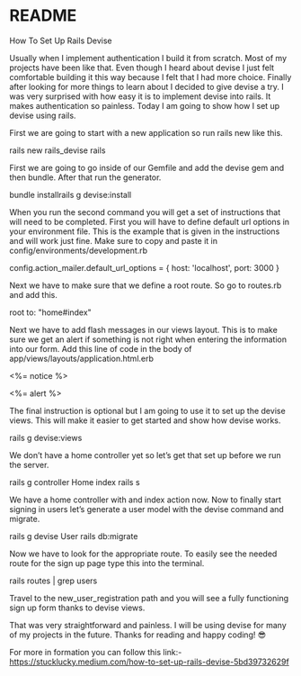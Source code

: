 # README
How To Set Up Rails Devise

Usually when I implement authentication I build it from scratch. Most of my projects have been like that. Even though I heard about devise I just felt comfortable building it this way because I felt that I had more choice. Finally after looking for more things to learn about I decided to give devise a try. I was very surprised with how easy it is to implement devise into rails. It makes authentication so painless. Today I am going to show how I set up devise using rails.

First we are going to start with a new application so run rails new like this.

rails new rails_devise rails

First we are going to go inside of our Gemfile and add the devise gem and then bundle. After that run the generator.

bundle installrails g devise:install

When you run the second command you will get a set of instructions that will need to be completed. First you will have to define default url options in your environment file. This is the example that is given in the instructions and will work just fine. Make sure to copy and paste it in config/environments/development.rb

config.action_mailer.default_url_options = { host: 'localhost', port: 3000 }

Next we have to make sure that we define a root route. So go to routes.rb and add this.

root to: "home#index"

Next we have to add flash messages in our views layout. This is to make sure we get an alert if something is not right when entering the information into our form. Add this line of code in the body of app/views/layouts/application.html.erb

<p class="notice"><%= notice %></p>
<p class="alert"><%= alert %></p>

The final instruction is optional but I am going to use it to set up the devise views. This will make it easier to get started and show how devise works.

rails g devise:views

We don’t have a home controller yet so let’s get that set up before we run the server.

rails g controller Home index
rails s

We have a home controller with and index action now. Now to finally start signing in users let’s generate a user model with the devise command and migrate.

rails g devise User
rails db:migrate

Now we have to look for the appropriate route. To easily see the needed route for the sign up page type this into the terminal.

rails routes | grep users

Travel to the new_user_registration path and you will see a fully functioning sign up form thanks to devise views.

That was very straightforward and painless. I will be using devise for many of my projects in the future. Thanks for reading and happy coding! 😎

For more in formation you can follow this link:- https://stucklucky.medium.com/how-to-set-up-rails-devise-5bd39732629f
